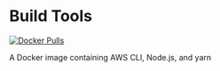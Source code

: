 # Build Tools

[![Docker Pulls](https://img.shields.io/docker/pulls/infinityworks/build-tools.svg)][hub]

A Docker image containing AWS CLI, Node.js, and yarn

[hub]: https://hub.docker.com/r/infinityworks/build-tools/
